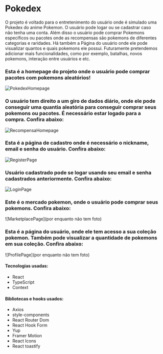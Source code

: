 # Pokedex

O projeto é voltado para o
entretenimento do usuário onde é simulado uma Pokedex do anime Pokemon. O usuário pode logar ou se cadastrar caso não tenha uma conta.
Além disso o usuário pode comprar Pokemons específicos ou pacotes onde as recompensas são pokemons de diferentes categorias e raridades.
Há também a Página do usuário onde ele pode visualizar quantos e quais pokemons ele possui.
Futuramente pretendemos adicionar mais funcionalidades, como por exemplo, batalhas, novos pokemons, interação entre usuários e etc.

### Esta é a homepage do projeto onde o usuário pode comprar pacotes com pokemons aleatórios!

![PokedexHomepage](https://i.ibb.co/fdvx4v5/Homepage-Pokedex.png)

### O usuário tem direito a um giro de dados diário, onde ele pode conseguir uma quantia aleatória para conseguir comprar seus pokemons ou pacotes. É necessário estar logado para a compra. Confira abaixo:

![RecompensaHomepage](https://i.ibb.co/vLCYDMz/recompensahomepage.png)

### Esta é a página de cadastro onde é necessário o nickname, email e senha do usuário. Confira abaixo:

![RegisterPage](https://i.ibb.co/pXpvJkn/register-Page.png)

### Usuário cadastrado pode se logar usando seu email e senha cadastrados anteriormente. Confira abaixo:

![LoginPage](https://i.ibb.co/p0Xsgvv/login-Page.png)

### Este é o mercado pokemon, onde o usuário pode comprar seus pokemons. Confira abaixo:

![MarketplacePage](por enquanto não tem foto)

### Esta é a página do usuário, onde ele tem acesso a sua coleção pokemon. Também pode visualizar a quantidade de pokemons em sua coleção. Confira abaixo:

![ProfilePage](por enquanto não tem foto)

#### Tecnologias usadas:

- React
- TypeScript
- Context

#### Bibliotecas e hooks usados:

- Axios
- style-components
- React Router Dom
- React Hook Form
- Yup
- Framer Motion
- React Icons
- React toastify
